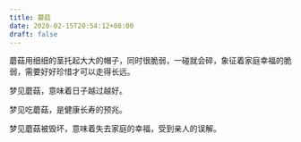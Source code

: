 ```yaml
---
title: 蘑菇
date: 2020-02-15T20:54:12+08:00
draft: false
---
```


蘑菇用细细的茎托起大大的帽子，同时很脆弱，一碰就会碎，象征着家庭幸福的脆弱，需要好好珍惜才可以走得长远。



梦见蘑菇，意味着日子越过越好。



梦见吃蘑菇，是健康长寿的预兆。



梦见蘑菇被毁坏，意味着失去家庭的幸福，受到亲人的误解。

